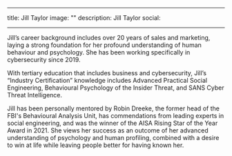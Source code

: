 
---
title: Jill Taylor
image: ""
description: Jill Taylor
social:

---

Jill’s career background includes over 20 years of sales and marketing, laying a strong foundation for her profound understanding of human behaviour and psychology. She has been working specifically in cybersecurity since 2019. 



With tertiary education that includes business and cybersecurity, Jill’s “Industry Certification” knowledge includes Advanced Practical Social Engineering, Behavioural Psychology of the Insider Threat, and SANS Cyber Threat Intelligence. 



Jill has been personally mentored by Robin Dreeke, the former head of the FBI's Behavioural Analysis Unit, has commendations from leading experts in social engineering, and was the winner of the AISA Rising Star of the Year Award in 2021. She views her success as an outcome of her advanced understanding of psychology and human profiling, combined with a desire to win at life while leaving people better for having known her. 